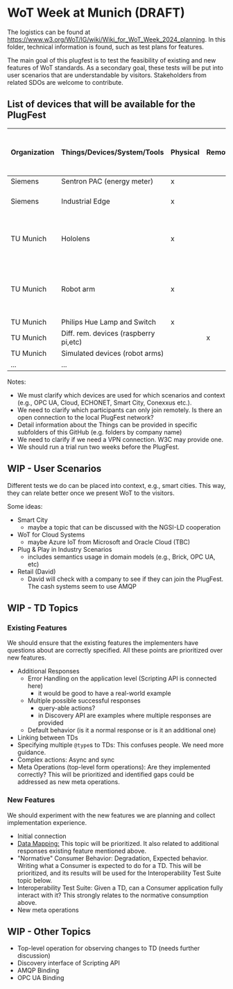 # WoT Week at Munich (DRAFT)

The logistics can be found at https://www.w3.org/WoT/IG/wiki/Wiki_for_WoT_Week_2024_planning.
In this folder, technical information is found, such as test plans for features.

The main goal of this plugfest is to test the feasibility of existing and new features of WoT standards.
As a secondary goal, these tests will be put into user scenarios that are understandable by visitors.
Stakeholders from related SDOs are welcome to contribute.

## List of devices that will be available for the PlugFest

| Organization | Things/Devices/System/Tools                   | Physical | Remote | Virtual | Infrastructure requirements, e.g., open ports, power sockets, Wifi | Comments                                        |Contact|
|--------------|-----------------------------------------------|----------|--------|---------|--------------------------------------------------------------------|-------------------------------------------------|-------|
| Siemens      | Sentron PAC (energy meter)                    |  x       |        |         | LAN                                                                | Modbus                                          |   tbc |
| Siemens      | Industrial Edge                               |  x       |        |         | LAN, connection to the Internet                                    | OPC UA, HTTP                                    |   tbc |
| TU Munich    | Hololens                                      |  x       |        |         | Wifi                                                               | no sec should be used; QR code to TD is needed  |   tbc |
| TU Munich    | Robot arm                                     |  x       |        |         | 2m high, 4m width; LAN/Wifi (no Internet); should be protoced      |                                                 |   tbc |
| TU Munich    | Philips Hue Lamp and Switch                   |  x       |        |         | LAN                                                                |                                                 |   tbc |
| TU Munich    | Diff. rem. devices (raspberry pi,etc)         |          | x      |         | Internet                                                           |                                                 |   tbc |
| TU Munich    | Simulated devices (robot arms)                |          |        | x       | LAN/Wifi                                                           |                                                 |   tbc |
| ...          |     ...                                       |          |        |         | ...                                                                |  ...                                            |   tbc |

Notes: 

* We must clarify which devices are used for which scenarios and context (e.g., OPC UA, Cloud, ECHONET, Smart City, Conexxus etc.).
* We need to clarify which participants can only join remotely. Is there an open connection to the local PlugFest network?
* Detail information about the Things can be provided in specific subfolders of this GitHub (e.g. folders by company name)
* We need to clarify if we need a VPN connection. W3C may provide one.
* We should run a trial run two weeks before the PlugFest.

## WIP - User Scenarios

Different tests we do can be placed into context, e.g., smart cities. 
This way, they can relate better once we present WoT to the visitors.

Some ideas:

* Smart City
  * maybe a topic that can be discussed with the NGSI-LD cooperation
* WoT for Cloud Systems
  * maybe Azure IoT from Microsoft and Oracle Cloud (TBC)
* Plug & Play in Industry Scenarios
  * includes semantics usage in domain models (e.g., Brick, OPC UA, etc)   
* Retail (David)
  * David will check with a company to see if they can join the PlugFest. The cash systems seem to use AMQP  

## WIP - TD Topics

### Existing Features

We should ensure that the existing features the implementers have questions about are correctly specified. All these points are prioritized over new features.

* Additional Responses
  * Error Handling on the application level (Scripting API is connected here)
    * it would be good to have a real-world example  
  * Multiple possible successful responses
    * query-able actions?
    * in Discovery API are examples where multiple responses are provided 
  * Default behavior (is it a normal response or is it an additional one)
* Linking between TDs
* Specifying multiple `@type`s to TDs: This confuses people. We need more guidance.
* Complex actions: Async and sync
* Meta Operations (top-level form operations): Are they implemented correctly? This will be prioritized and identified gaps could be addressed as new meta operations.

### New Features

We should experiment with the new features we are planning and collect implementation experience.
  
* Initial connection
* [Data Mapping:](https://github.com/w3c/wot/blob/main/planning/ThingDescription/td-next-work-items/usability-and-design.md#data-schema-mapping) This topic will be prioritized. It also related to additional responses existing feature mentioned above.
* "Normative" Consumer Behavior: Degradation, Expected behavior. Writing what a Consumer is expected to do for a TD. This will be prioritized, and its results will be used for the Interoperability Test Suite topic below.
* Interoperability Test Suite: Given a TD, can a Consumer application fully interact with it? This strongly relates to the normative consumption above.
* New meta operations

## WIP - Other Topics

* Top-level operation for observing changes to TD (needs further discussion)
* Discovery interface of Scripting API
* AMQP Binding
* OPC UA Binding 
